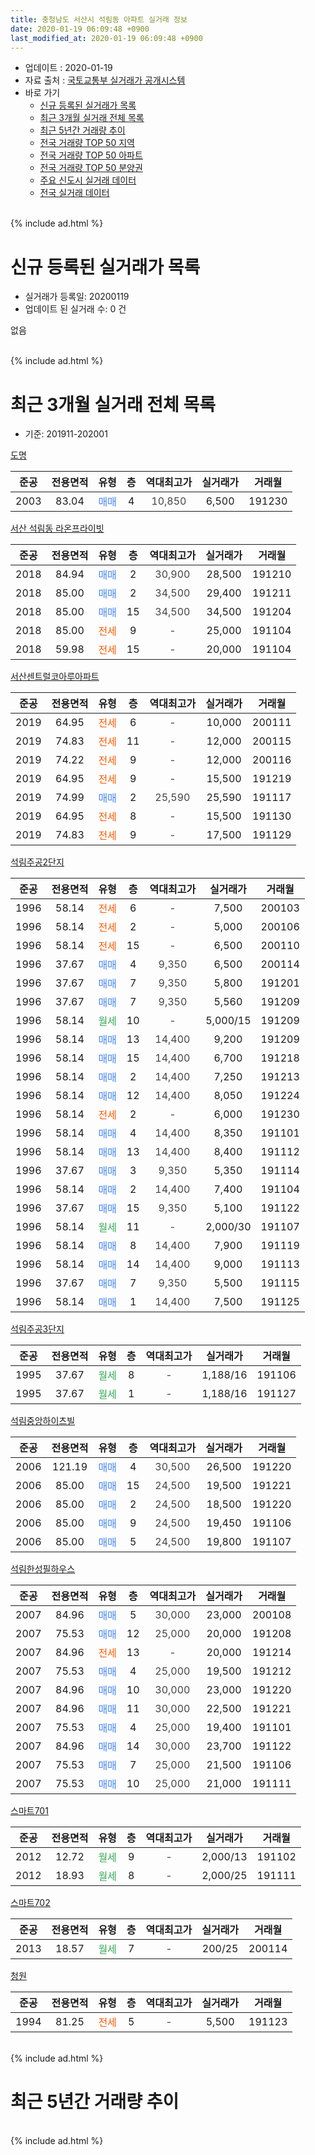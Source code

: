 ```yaml
---
title: 충청남도 서산시 석림동 아파트 실거래 정보
date: 2020-01-19 06:09:48 +0900
last_modified_at: 2020-01-19 06:09:48 +0900
---
```


* 업데이트 : 2020-01-19
* 자료 출처 : [국토교통부 실거래가 공개시스템](http://rt.molit.go.kr)
* 바로 가기
    * [신규 등록된 실거래가 목록](#신규-등록된-실거래가-목록)
    * [최근 3개월 실거래 전체 목록](#최근-3개월-실거래-전체-목록)
    * [최근 5년간 거래량 추이](#최근-5년간-거래량-추이)
    * [전국 거래량 TOP 50 지역](https://apt-info.github.io/apt-trade-info/최근-3개월-전국에서-가장-거래가-많이-발생한-지역)
    * [전국 거래량 TOP 50 아파트](https://apt-info.github.io/apt-trade-info/최근-3개월-전국에서-가장-거래가-많이-발생한-아파트)
    * [전국 거래량 TOP 50 분양권](https://apt-info.github.io/apt-trade-info/최근-3개월-전국에서-가장-거래가-많이-발생한-분양권)
    * [주요 신도시 실거래 데이터](https://apt-info.github.io/apt-trade-info/주요-신도시)
    * [전국 실거래 데이터](https://apt-info.github.io/apt-trade-info/전국)
<br>
{% include ad.html %}
<br>

# 신규 등록된 실거래가 목록
* 실거래가 등록일: 20200119
* 업데이트 된 실거래 수: 0 건

없음

<br>
{% include ad.html %}
<br>

# 최근 3개월 실거래 전체 목록
* 기준: 201911-202001


[도명](https://search.naver.com/search.naver?query=%EC%B6%A9%EC%B2%AD%EB%82%A8%EB%8F%84+%EC%84%9C%EC%82%B0%EC%8B%9C+%EC%84%9D%EB%A6%BC%EB%8F%99+%EB%8F%84%EB%AA%85)

|준공|전용면적|유형|층|역대최고가|실거래가|거래월|
|:---:|:---:|:---:|:---:|:---:|:---:|:---:|
|2003|83.04|<span style="color:#4285f3">매매</span>|4|<span style="color:#444444">10,850</span>|6,500|191230|

[서산 석림동 라온프라이빗](https://search.naver.com/search.naver?query=%EC%B6%A9%EC%B2%AD%EB%82%A8%EB%8F%84+%EC%84%9C%EC%82%B0%EC%8B%9C+%EC%84%9D%EB%A6%BC%EB%8F%99+%EC%84%9C%EC%82%B0+%EC%84%9D%EB%A6%BC%EB%8F%99+%EB%9D%BC%EC%98%A8%ED%94%84%EB%9D%BC%EC%9D%B4%EB%B9%97)

|준공|전용면적|유형|층|역대최고가|실거래가|거래월|
|:---:|:---:|:---:|:---:|:---:|:---:|:---:|
|2018|84.94|<span style="color:#4285f3">매매</span>|2|<span style="color:#444444">30,900</span>|28,500|191210|
|2018|85.00|<span style="color:#4285f3">매매</span>|2|<span style="color:#444444">34,500</span>|29,400|191211|
|2018|85.00|<span style="color:#4285f3">매매</span>|15|<span style="color:#444444">34,500</span>|34,500|191204|
|2018|85.00|<span style="color:#ff5a00">전세</span>|9|<span style="color:#444444">-</span>|25,000|191104|
|2018|59.98|<span style="color:#ff5a00">전세</span>|15|<span style="color:#444444">-</span>|20,000|191104|

[서산센트럴코아루아파트](https://search.naver.com/search.naver?query=%EC%B6%A9%EC%B2%AD%EB%82%A8%EB%8F%84+%EC%84%9C%EC%82%B0%EC%8B%9C+%EC%84%9D%EB%A6%BC%EB%8F%99+%EC%84%9C%EC%82%B0%EC%84%BC%ED%8A%B8%EB%9F%B4%EC%BD%94%EC%95%84%EB%A3%A8%EC%95%84%ED%8C%8C%ED%8A%B8)

|준공|전용면적|유형|층|역대최고가|실거래가|거래월|
|:---:|:---:|:---:|:---:|:---:|:---:|:---:|
|2019|64.95|<span style="color:#ff5a00">전세</span>|6|<span style="color:#444444">-</span>|10,000|200111|
|2019|74.83|<span style="color:#ff5a00">전세</span>|11|<span style="color:#444444">-</span>|12,000|200115|
|2019|74.22|<span style="color:#ff5a00">전세</span>|9|<span style="color:#444444">-</span>|12,000|200116|
|2019|64.95|<span style="color:#ff5a00">전세</span>|9|<span style="color:#444444">-</span>|15,500|191219|
|2019|74.99|<span style="color:#4285f3">매매</span>|2|<span style="color:#444444">25,590</span>|25,590|191117|
|2019|64.95|<span style="color:#ff5a00">전세</span>|8|<span style="color:#444444">-</span>|15,500|191130|
|2019|74.83|<span style="color:#ff5a00">전세</span>|9|<span style="color:#444444">-</span>|17,500|191129|

[석림주공2단지](https://search.naver.com/search.naver?query=%EC%B6%A9%EC%B2%AD%EB%82%A8%EB%8F%84+%EC%84%9C%EC%82%B0%EC%8B%9C+%EC%84%9D%EB%A6%BC%EB%8F%99+%EC%84%9D%EB%A6%BC%EC%A3%BC%EA%B3%B52%EB%8B%A8%EC%A7%80)

|준공|전용면적|유형|층|역대최고가|실거래가|거래월|
|:---:|:---:|:---:|:---:|:---:|:---:|:---:|
|1996|58.14|<span style="color:#ff5a00">전세</span>|6|<span style="color:#444444">-</span>|7,500|200103|
|1996|58.14|<span style="color:#ff5a00">전세</span>|2|<span style="color:#444444">-</span>|5,000|200106|
|1996|58.14|<span style="color:#ff5a00">전세</span>|15|<span style="color:#444444">-</span>|6,500|200110|
|1996|37.67|<span style="color:#4285f3">매매</span>|4|<span style="color:#444444">9,350</span>|6,500|200114|
|1996|37.67|<span style="color:#4285f3">매매</span>|7|<span style="color:#444444">9,350</span>|5,800|191201|
|1996|37.67|<span style="color:#4285f3">매매</span>|7|<span style="color:#444444">9,350</span>|5,560|191209|
|1996|58.14|<span style="color:#34a853">월세</span>|10|<span style="color:#444444">-</span>|5,000/15|191209|
|1996|58.14|<span style="color:#4285f3">매매</span>|13|<span style="color:#444444">14,400</span>|9,200|191209|
|1996|58.14|<span style="color:#4285f3">매매</span>|15|<span style="color:#444444">14,400</span>|6,700|191218|
|1996|58.14|<span style="color:#4285f3">매매</span>|2|<span style="color:#444444">14,400</span>|7,250|191213|
|1996|58.14|<span style="color:#4285f3">매매</span>|12|<span style="color:#444444">14,400</span>|8,050|191224|
|1996|58.14|<span style="color:#ff5a00">전세</span>|2|<span style="color:#444444">-</span>|6,000|191230|
|1996|58.14|<span style="color:#4285f3">매매</span>|4|<span style="color:#444444">14,400</span>|8,350|191101|
|1996|58.14|<span style="color:#4285f3">매매</span>|13|<span style="color:#444444">14,400</span>|8,400|191112|
|1996|37.67|<span style="color:#4285f3">매매</span>|3|<span style="color:#444444">9,350</span>|5,350|191114|
|1996|58.14|<span style="color:#4285f3">매매</span>|2|<span style="color:#444444">14,400</span>|7,400|191104|
|1996|37.67|<span style="color:#4285f3">매매</span>|15|<span style="color:#444444">9,350</span>|5,100|191122|
|1996|58.14|<span style="color:#34a853">월세</span>|11|<span style="color:#444444">-</span>|2,000/30|191107|
|1996|58.14|<span style="color:#4285f3">매매</span>|8|<span style="color:#444444">14,400</span>|7,900|191119|
|1996|58.14|<span style="color:#4285f3">매매</span>|14|<span style="color:#444444">14,400</span>|9,000|191113|
|1996|37.67|<span style="color:#4285f3">매매</span>|7|<span style="color:#444444">9,350</span>|5,500|191115|
|1996|58.14|<span style="color:#4285f3">매매</span>|1|<span style="color:#444444">14,400</span>|7,500|191125|

[석림주공3단지](https://search.naver.com/search.naver?query=%EC%B6%A9%EC%B2%AD%EB%82%A8%EB%8F%84+%EC%84%9C%EC%82%B0%EC%8B%9C+%EC%84%9D%EB%A6%BC%EB%8F%99+%EC%84%9D%EB%A6%BC%EC%A3%BC%EA%B3%B53%EB%8B%A8%EC%A7%80)

|준공|전용면적|유형|층|역대최고가|실거래가|거래월|
|:---:|:---:|:---:|:---:|:---:|:---:|:---:|
|1995|37.67|<span style="color:#34a853">월세</span>|8|<span style="color:#444444">-</span>|1,188/16|191106|
|1995|37.67|<span style="color:#34a853">월세</span>|1|<span style="color:#444444">-</span>|1,188/16|191127|

[석림중앙하이츠빌](https://search.naver.com/search.naver?query=%EC%B6%A9%EC%B2%AD%EB%82%A8%EB%8F%84+%EC%84%9C%EC%82%B0%EC%8B%9C+%EC%84%9D%EB%A6%BC%EB%8F%99+%EC%84%9D%EB%A6%BC%EC%A4%91%EC%95%99%ED%95%98%EC%9D%B4%EC%B8%A0%EB%B9%8C)

|준공|전용면적|유형|층|역대최고가|실거래가|거래월|
|:---:|:---:|:---:|:---:|:---:|:---:|:---:|
|2006|121.19|<span style="color:#4285f3">매매</span>|4|<span style="color:#444444">30,500</span>|26,500|191220|
|2006|85.00|<span style="color:#4285f3">매매</span>|15|<span style="color:#444444">24,500</span>|19,500|191221|
|2006|85.00|<span style="color:#4285f3">매매</span>|2|<span style="color:#444444">24,500</span>|18,500|191220|
|2006|85.00|<span style="color:#4285f3">매매</span>|9|<span style="color:#444444">24,500</span>|19,450|191106|
|2006|85.00|<span style="color:#4285f3">매매</span>|5|<span style="color:#444444">24,500</span>|19,800|191107|


<script async src="//pagead2.googlesyndication.com/pagead/js/adsbygoogle.js"></script>
<!-- 기본 -->
<ins class="adsbygoogle"
     style="display:block"
     data-ad-client="ca-pub-1142216861245946"
     data-ad-slot="4805727019"
     data-ad-format="auto"
     data-full-width-responsive="true"></ins>
<script>
(adsbygoogle = window.adsbygoogle || []).push({});
</script>


[석림한성필하우스](https://search.naver.com/search.naver?query=%EC%B6%A9%EC%B2%AD%EB%82%A8%EB%8F%84+%EC%84%9C%EC%82%B0%EC%8B%9C+%EC%84%9D%EB%A6%BC%EB%8F%99+%EC%84%9D%EB%A6%BC%ED%95%9C%EC%84%B1%ED%95%84%ED%95%98%EC%9A%B0%EC%8A%A4)

|준공|전용면적|유형|층|역대최고가|실거래가|거래월|
|:---:|:---:|:---:|:---:|:---:|:---:|:---:|
|2007|84.96|<span style="color:#4285f3">매매</span>|5|<span style="color:#444444">30,000</span>|23,000|200108|
|2007|75.53|<span style="color:#4285f3">매매</span>|12|<span style="color:#444444">25,000</span>|20,000|191208|
|2007|84.96|<span style="color:#ff5a00">전세</span>|13|<span style="color:#444444">-</span>|20,000|191214|
|2007|75.53|<span style="color:#4285f3">매매</span>|4|<span style="color:#444444">25,000</span>|19,500|191212|
|2007|84.96|<span style="color:#4285f3">매매</span>|10|<span style="color:#444444">30,000</span>|23,000|191220|
|2007|84.96|<span style="color:#4285f3">매매</span>|11|<span style="color:#444444">30,000</span>|22,500|191221|
|2007|75.53|<span style="color:#4285f3">매매</span>|4|<span style="color:#444444">25,000</span>|19,400|191101|
|2007|84.96|<span style="color:#4285f3">매매</span>|14|<span style="color:#444444">30,000</span>|23,700|191122|
|2007|75.53|<span style="color:#4285f3">매매</span>|7|<span style="color:#444444">25,000</span>|21,500|191106|
|2007|75.53|<span style="color:#4285f3">매매</span>|10|<span style="color:#444444">25,000</span>|21,000|191111|

[스마트701](https://search.naver.com/search.naver?query=%EC%B6%A9%EC%B2%AD%EB%82%A8%EB%8F%84+%EC%84%9C%EC%82%B0%EC%8B%9C+%EC%84%9D%EB%A6%BC%EB%8F%99+%EC%8A%A4%EB%A7%88%ED%8A%B8701)

|준공|전용면적|유형|층|역대최고가|실거래가|거래월|
|:---:|:---:|:---:|:---:|:---:|:---:|:---:|
|2012|12.72|<span style="color:#34a853">월세</span>|9|<span style="color:#444444">-</span>|2,000/13|191102|
|2012|18.93|<span style="color:#34a853">월세</span>|8|<span style="color:#444444">-</span>|2,000/25|191111|

[스마트702](https://search.naver.com/search.naver?query=%EC%B6%A9%EC%B2%AD%EB%82%A8%EB%8F%84+%EC%84%9C%EC%82%B0%EC%8B%9C+%EC%84%9D%EB%A6%BC%EB%8F%99+%EC%8A%A4%EB%A7%88%ED%8A%B8702)

|준공|전용면적|유형|층|역대최고가|실거래가|거래월|
|:---:|:---:|:---:|:---:|:---:|:---:|:---:|
|2013|18.57|<span style="color:#34a853">월세</span>|7|<span style="color:#444444">-</span>|200/25|200114|

[청원](https://search.naver.com/search.naver?query=%EC%B6%A9%EC%B2%AD%EB%82%A8%EB%8F%84+%EC%84%9C%EC%82%B0%EC%8B%9C+%EC%84%9D%EB%A6%BC%EB%8F%99+%EC%B2%AD%EC%9B%90)

|준공|전용면적|유형|층|역대최고가|실거래가|거래월|
|:---:|:---:|:---:|:---:|:---:|:---:|:---:|
|1994|81.25|<span style="color:#ff5a00">전세</span>|5|<span style="color:#444444">-</span>|5,500|191123|


<br>
{% include ad.html %}
<br>

# 최근 5년간 거래량 추이


<div style="width:100%;">
    <canvas id="deal_progress" height="200"></canvas>
</div>

<script>
new Chart(document.getElementById("deal_progress"), {
    type: 'line',
    data: {
        labels: ['201501','201502','201503','201504','201505','201506','201507','201508','201509','201510','201511','201512','201601','201602','201603','201604','201605','201606','201607','201608','201609','201610','201611','201612','201701','201702','201703','201704','201705','201706','201707','201708','201709','201710','201711','201712','201801','201802','201803','201804','201805','201806','201807','201808','201809','201810','201811','201812','201901','201902','201903','201904','201905','201906','201907','201908','201909','201910','201911','201912','202001'],
        datasets: [{
            label: '매매',
            pointRadius: 1,
            data: [18, 19, 26, 20, 13, 15, 15, 16, 33, 22, 23, 7, 17, 21, 15, 8, 16, 16, 22, 18, 15, 8, 5, 12, 7, 7, 9, 11, 7, 4, 5, 8, 15, 4, 7, 9, 26, 35, 29, 28, 27, 25, 18, 9, 12, 7, 6, 8, 12, 10, 13, 8, 6, 11, 10, 11, 8, 15, 16, 17, 2],
            borderColor: "rgba(255, 201, 14, 1)",
            backgroundColor: "rgba(255, 201, 14, 0.5)",
            fill: false,
            lineTension: 0
        },{
            label: '전월세',
            pointRadius: 1,
            data: [9, 7, 12, 8, 2, 7, 9, 7, 7, 7, 6, 12, 9, 12, 7, 1, 7, 4, 13, 4, 3, 15, 5, 11, 6, 12, 8, 8, 11, 13, 9, 11, 7, 7, 6, 12, 7, 7, 16, 9, 12, 18, 18, 18, 14, 18, 12, 11, 16, 13, 11, 14, 14, 18, 16, 13, 6, 12, 10, 4, 7],
            borderColor: "rgba(0, 141, 185, 1)",
            backgroundColor: "rgba(0, 141, 185, 0.5)",
            fill: false,
            lineTension: 0
        }
        ]
    },
    options: {
        responsive: true,
        title: {
            display: false
        },
        tooltips: {
            mode: 'index',
            intersect: false
        },
        hover: {
            mode: 'nearest',
            intersect: true
        },
        scales: {
            xAxes: [{
                display: true,
                scaleLabel: {
                    display: true,
                    labelString: '년/월'
                }
            }],
            yAxes: [{
                display: true,
                ticks: {
                    suggestedMin: 0,
                },
                scaleLabel: {
                    display: true,
                    labelString: '실거래 수'
                }
            }]
        }
    }
});

</script>


<br>
{% include ad.html %}
<br>

